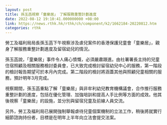 ```yaml
---
layout: post
title: 孫玉菡視察「童樂居」　了解服務重整計劃進度
date: 2022-08-12 19:10:41.000000000 +08:00
link: https://news.rthk.hk/rthk/ch/component/k2/1662184-20220812.htm
categories: rthk
---
```


勞工及福利局局長孫玉菡下午視察涉及虐兒案件的香港保護兒童會「童樂居」，親身了解服務重整計劃進度及留宿幼兒的情況。

孫玉菡說，「童樂居」事件令人痛心憤慨，必須嚴肅跟進。由社署署長主持的兒童住宿照顧及相關服務檢討委員會，已大致完成檢討留宿幼兒中心的服務，第一階段的檢討報告期望可於本月內完成。第二階段的檢討將涵蓋其他與照顧兒童相關的服務，預計明年3月完成。

視察期間，孫玉菡重點了解「童樂居」與非牟利幼兒教育機構議會，合作推行服務重整計劃的進度，包括在優化管理、加強培訓和提高人手比例等方面的成效。他其後視察「童樂居」的設施，並分別與留宿兒童及前線人員交流。

另外，勞工及福利局已展開強制舉報虐待兒童個案機制的立法工作，稍後將就實行細節諮詢持份者，目標是在明年上半年向立法會提交法案。

